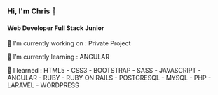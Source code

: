 ### Hi, I'm Chris 👋

#### Web Developer Full Stack Junior

 🔭 I’m currently working on : Private Project
 
 🌱 I’m currently learning : ANGULAR 
 
 👯 I learned : HTML5 - CSS3 - BOOTSTRAP - SASS - JAVASCRIPT - ANGULAR - RUBY - RUBY ON RAILS - POSTGRESQL - MYSQL - PHP - LARAVEL - WORDPRESS

